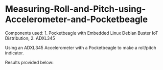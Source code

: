 # Measuring-Roll-and-Pitch-using-Accelerometer-and-Pocketbeagle
Components used: 1. Pocketbeagle with Embedded Linux Debian Buster IoT Distribution, 2. ADXL345

Using an ADXL345 Accelerometer with a Pocketbeagle to make a roll/pitch indicator.

Results provided below:

